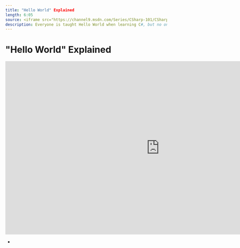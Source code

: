 ```yaml
---
title: "Hello World" Explained
length: 6:05
source: <iframe src="https://channel9.msdn.com/Series/CSharp-101/CSharp-Branches-if/player" width="960" height="540" allowFullScreen frameBorder="0" title="C#: Branches (if) [8 of 19] - Microsoft Channel 9 Video"></iframe>
description: Everyone is taught Hello World when learning C#, but no one ever explains all the OTHER STUFF that is around Hello World. What's using? What's namespaces? We will explain Hello World as you get started with the basics of C#.
---
```

# "Hello World" Explained

<iframe src="https://channel9.msdn.com/Series/CSharp-101/CSharp-Hello-World-Explained/player?format=html5" width="960" height="540" allowFullScreen frameBorder="0" title="C#: "Hello World" Explained [9 of 19] - Microsoft Channel 9 Video"></iframe>

- 

